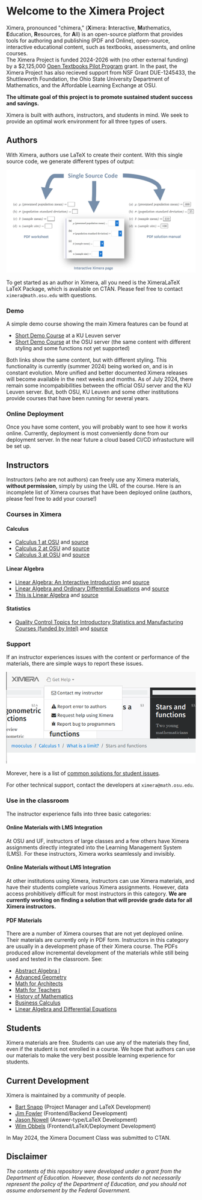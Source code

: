 # Welcome to the Ximera Project

Ximera, pronounced "chimera," (**X**imera: **I**nteractive,
**M**athematics, **E**ducation, **R**esources, for **A**ll) is an
open-source platform that provides tools for authoring and publishing
(PDF and Online), open-source, interactive educational content, such
as textbooks, assessments, and online courses.  
The Ximera Project is
funded 2024-2026 with (no other external funding) by a $2,125,000
[Open Textbooks Pilot
Program](https://www2.ed.gov/programs/otp/index.html) grant. In the
past, the Ximera Project has also recieved support from NSF Grant
DUE-1245433, the Shuttleworth Foundation, the Ohio State University
Department of Mathematics, and the Affordable Learning Exchange at
OSU.  

**The ultimate goal of this project is to promote sustained
student success and savings.**


Ximera is built with authors, instructors, and students in mind. We
seek to provide an optimal work environment for all three types of
users.

## Authors

With Ximera, authors use LaTeX to create their content. With this
single source code, we generate different types of output:

![Ximera generates a PDF worksheet, an online interactive worksheet, and a PDF solution manual.](https://github.com/XimeraProject/.github/blob/main/profile/SimultaneousOutput.jpg "Single source code generates three different outputs.")

To get started as an author in Ximera, all you need is the XimeraLaTeX
LaTeX Package, which is available on CTAN. 
Please feel free to contact `ximera@math.osu.edu` with questions. 

### Demo

A simple demo course showing the main Ximera features can be found at 

* [Short Demo Course](https://set.kuleuven.be/voorkennis/ximerademo/demo/demo/theorie) at a KU Leuven server
* [Short Demo Course](https://ximera.osu.edu/wimdemo/demo/demo/theorie) at the OSU server (the same content with different styling and some functions not yet supported)
  
Both links show the same content, but with different styling. 
This functionality is currently (summer 2024) being worked on, and is in constant evolution. More unified and better documented Ximera releases will become available in the next weeks and months.
As of July 2024, there remain some incompabibilities between the official OSU server and the KU Leuven server.
But, both OSU, KU Leuven and some other institutions provide courses that have been running for several years.

### Online Deployment

Once you have some content, you will probably want to see how it works
online. Currently, deployment is most conveniently done from our deployment server.
In the near future a cloud based CI/CD infrastucture will be set up.


## Instructors

Instructors (who are not authors) can freely use any Ximera materials,
**without permission**, simply by using the URL of the
course. Here is an incomplete list of Ximera courses that have been
deployed online (authors, please feel free to add your course!)

### Courses in Ximera

#### Calculus

* [Calculus 1 at OSU](https://ximera.osu.edu/mooculus/calculus1) and [source](https://github.com/mooculus/calculus)
* [Calculus 2 at OSU](https://ximera.osu.edu/mooculus/calculus2) and [source](https://github.com/mooculus/calculus)
* [Calculus 3 at OSU](https://ximera.osu.edu/mooculus/calculus3) and [source](https://github.com/mooculus/calculus)

#### Linear Algebra

* [Linear Algebra: An Interactive Introduction](https://ximera.osu.edu/oerlinalg/LinearAlgebra) and [source](https://github.com/annadavismath/LinearAlgebraV2)
* [Linear Algebra and Ordinary Differential Equations](https://ximera.osu.edu/laode) and [source](https://github.com/mooculus/laode)
* [This is Linear Algebra](https://ximera.osu.edu/linearAlgebra) and [source](https://github.com/mooculus/linearAlgebra)


#### Statistics

* [Quality Control Topics for Introductory Statistics and Manufacturing Courses (funded by Intel)](https://ximera.osu.edu/qcstats/QC_stats) and [source](https://github.com/annadavismath/QC_stats)



### Support

If an instructor experiences issues with the content or performance of the materials, there are simple ways to report these issues. 


![Buttons that link to GitHub issues.](https://github.com/XimeraProject/.github/blob/main/profile/getHelp.png "Buttons for help.")

Morever, here is a list of [common solutions for student issues](https://github.com/XimeraProject/.github/blob/main/profile/commonSolutions.md).

For other technical support, contact the developers at `ximera@math.osu.edu`.

### Use in the classroom

The instructor experience falls into three basic categories:


#### Online Materials with LMS Integration 

At OSU and UF, instructors of large classes and a few others have
Ximera assignments directly integrated into the Learning Management
System (LMS). For these
instructors, Ximera works seamlessly and invisibly.


#### Online Materials without LMS Integration 

At other institutions using Ximera, instructors can use Ximera
materials, and have their students complete various Ximera
assignments.  However, data access prohibitively difficult for most
instructors in this category. **We are currently working on finding a
solution that will provide grade data for all Ximera instructors.**


#### PDF Materials 

There are a number of Ximera courses that are not yet deployed online.
Their materials are currently only in PDF form. Instructors in this
category are usually in a development phase of their Ximera
course. The PDFs produced allow incremental development of the
materials while still being used and tested in the classroom. See:

* [Abstract Algebra I]()
* [Advanced Geometry]()
* [Math for Architects]()
* [Math for Teachers]()
* [History of Mathematics]()
* [Business Calculus]()
* [Linear Algebra and Differential Equations]()




## Students

Ximera materials are free. Students can use any of the materials they
find, even if the student is not enrolled in a course. We hope that
authors can use our materials to make the very best possible learning
experience for students.






## Current Development


Ximera is maintained by a community of people.  

* [Bart Snapp](https://people.math.osu.edu/snapp.14/) (Project Manager and LaTeX Development)
* [Jim Fowler](https://kisonecat.com/) (Frontend/Backend Development)
* [Jason Nowell](https://www.jasonnowell.com/home) (Answer-type/LaTeX Development)
* [Wim Obbels](https://www.kuleuven.be/wieiswie/en/person/00045050) (Frontend/LaTeX/Deployment Development)


In May 2024, the Ximera Document Class was submitted to CTAN.


## Disclaimer

*The contents of this repository were developed under a grant from the
Department of Education. However, those contents do not necessarily
represent the policy of the Department of Education, and you should
not assume endorsement by the Federal Government.*
